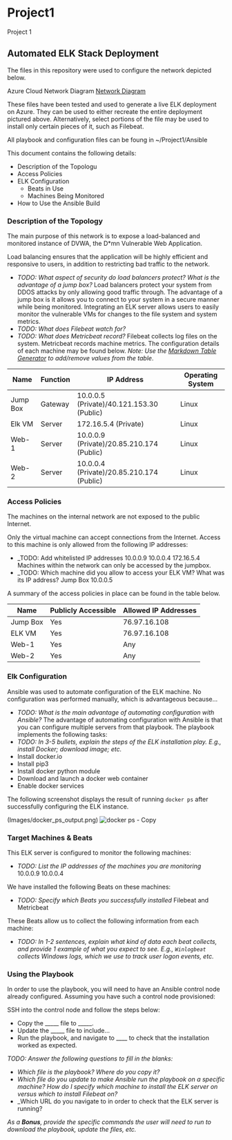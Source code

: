 # Project1
Project 1
## Automated ELK Stack Deployment

The files in this repository were used to configure the network depicted below.

Azure Cloud Network Diagram [Network Diagram](https://user-images.githubusercontent.com/83511424/132070778-4a376fdc-8982-4bde-90d8-e19c51755a3a.png)



These files have been tested and used to generate a live ELK deployment on Azure. They can be used to either recreate the entire deployment pictured above. Alternatively, select portions of the file may be used to install only certain pieces of it, such as Filebeat.

All playbook and configuration files can be foung in ~/Project1/Ansible

This document contains the following details:
- Description of the Topologu
- Access Policies
- ELK Configuration
  - Beats in Use
  - Machines Being Monitored
- How to Use the Ansible Build


### Description of the Topology

The main purpose of this network is to expose a load-balanced and monitored instance of DVWA, the D*mn Vulnerable Web Application.

Load balancing ensures that the application will be highly efficient and responsive to users, in addition to restricting bad traffic to the network.
- _TODO: What aspect of security do load balancers protect? What is the advantage of a jump box?_
Load balancers protect your system from DDOS attacks by only allowing good traffic through. The advantage of a jump box is it allows you to connect to your system in a secure manner while being monitored.
Integrating an ELK server allows users to easily monitor the vulnerable VMs for changes to the file system and system metrics.
- _TODO: What does Filebeat watch for?_
- _TODO: What does Metricbeat record?_
Filebeat collects log files on the system. Metricbeat records machine metrics.
The configuration details of each machine may be found below.
_Note: Use the [Markdown Table Generator](http://www.tablesgenerator.com/markdown_tables) to add/remove values from the table_.

| Name     | Function | IP Address                                  | Operating System |
|----------|----------|---------------------------------------------|------------------|
| Jump Box | Gateway  | 10.0.0.5 (Private)/40.121.153.30 (Public)   | Linux            |
| Elk VM   | Server   | 172.16.5.4 (Private)                        | Linux            |
| Web-1    | Server   | 10.0.0.9 (Private)/20.85.210.174 (Public)   | Linux            |
| Web-2    | Server   | 10.0.0.4 (Private)/20.85.210.174 (Public)   | Linux            |

### Access Policies

The machines on the internal network are not exposed to the public Internet. 

Only the virtual machine can accept connections from the Internet. Access to this machine is only allowed from the following IP addresses:
- _TODO: Add whitelisted IP addresses
10.0.0.9 10.0.0.4 172.16.5.4
Machines within the network can only be accessed by the jumpbox.
- _TODO: Which machine did you allow to access your ELK VM? What was its IP address?
Jump Box 10.0.0.5

A summary of the access policies in place can be found in the table below.

| Name     | Publicly Accessible | Allowed IP Addresses |
|----------|---------------------|----------------------|
| Jump Box |        Yes          |     76.97.16.108     |
| ELK VM   |        Yes          |     76.97.16.108     |
| Web-1    |        Yes          |         Any          |
| Web-2    |        Yes          |         Any          |

### Elk Configuration

Ansible was used to automate configuration of the ELK machine. No configuration was performed manually, which is advantageous because...
- _TODO: What is the main advantage of automating configuration with Ansible?_
The advantage of automating configuration with Ansible is that you can configure multiple servers from that playbook.
The playbook implements the following tasks:
- _TODO: In 3-5 bullets, explain the steps of the ELK installation play. E.g., install Docker; download image; etc._
- Install docker.io
- Install pip3
- Install docker python module
- Download and launch a docker web container
- Enable docker services

The following screenshot displays the result of running `docker ps` after successfully configuring the ELK instance.

(Images/docker_ps_output.png) ![docker ps - Copy](https://user-images.githubusercontent.com/83511424/131423448-7270a30b-2ab7-4d35-8b60-597cbf89c9d4.PNG)

### Target Machines & Beats
This ELK server is configured to monitor the following machines:
- _TODO: List the IP addresses of the machines you are monitoring_ 10.0.0.9 10.0.0.4

We have installed the following Beats on these machines:
- _TODO: Specify which Beats you successfully installed_ Filebeat and Metricbeat

These Beats allow us to collect the following information from each machine:
- _TODO: In 1-2 sentences, explain what kind of data each beat collects, and provide 1 example of what you expect to see. E.g., `Winlogbeat` collects Windows logs, which we use to track user logon events, etc._

### Using the Playbook
In order to use the playbook, you will need to have an Ansible control node already configured. Assuming you have such a control node provisioned: 

SSH into the control node and follow the steps below:
- Copy the _____ file to _____.
- Update the _____ file to include...
- Run the playbook, and navigate to ____ to check that the installation worked as expected.

_TODO: Answer the following questions to fill in the blanks:_
- _Which file is the playbook? Where do you copy it?_
- _Which file do you update to make Ansible run the playbook on a specific machine? How do I specify which machine to install the ELK server on versus which to install Filebeat on?_
- _Which URL do you navigate to in order to check that the ELK server is running?

_As a **Bonus**, provide the specific commands the user will need to run to download the playbook, update the files, etc._
